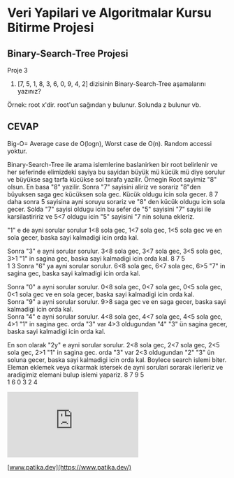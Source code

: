 # Veri Yapilari ve Algoritmalar Kursu Bitirme Projesi

## Binary-Search-Tree Projesi

Proje 3

1. [7, 5, 1, 8, 3, 6, 0, 9, 4, 2] dizisinin Binary-Search-Tree aşamalarını yazınız?

Örnek: root x'dir. root'un sağından y bulunur. Solunda z bulunur vb.

## CEVAP
Big-O= Average case de O(logn), Worst case de O(n). Random accessi yoktur.

Binary-Search-Tree ile arama islemlerine baslanirken bir root belirlenir ve her seferinde elimizdeki sayiya bu sayidan büyük mü kücük mü diye sorulur ve büyükse sag tarfa kücükse sol tarafa yazilir. Örnegin Root sayimiz "8" olsun.  En basa "8" yazilir. Sonra "7" sayisini aliriz ve sorariz "8"den büyuksen saga gec kücüksen sola gec. Kücük oldugu icin sola gecer.
                          8
                      7
daha sonra 5 sayisina ayni soruyu sorariz ve "8" den kücük oldugu icin sola gecer. Solda "7" sayisi oldugu icin bu sefer de "5" sayisini "7" sayisi ile karsilastiririz ve 5<7 oldugu icin "5" sayisini "7 nin soluna ekleriz.
                     
"1" e de ayni sorular sorulur 1<8 sola gec, 1<7 sola gec, 1<5 sola gec ve en sola gecer, baska sayi kalmadigi icin orda kal.
                
Sonra "3" e ayni sorular sorulur. 3<8 sola gec, 3<7 sola gec, 3<5 sola gec, 3>1 "1" in sagina gec, baska sayi kalmadigi icin orda kal.
                           8
                        7
                    5       
                 1 
                    3
Sonra "6" ya ayni sorular sorulur. 6<8 sola gec, 6<7 sola gec, 6>5 "7" in sagina gec, baska sayi kalmadigi icin orda kal.
      
Sonra "0" a ayni sorular sorulur. 0<8 sola gec, 0<7 sola gec, 0<5 sola gec, 0<1 sola gec ve en sola gecer, baska sayi kalmadigi icin orda kal.     
Sonra "9" a ayni sorular sorulur. 9>8 saga gec ve en saga gecer, baska sayi kalmadigi icin orda kal.        
Sonra "4" e ayni sorular sorulur. 4<8 sola gec, 4<7 sola gec, 4<5 sola gec, 4>1 "1" in sagina gec. orda "3" var 4>3 oldugundan "4" "3" ün sagina gecer, baska sayi kalmadigi icin orda kal.
           
En son olarak "2y" e ayni sorular sorulur. 2<8 sola gec, 2<7 sola gec, 2<5 sola gec, 2>1 "1" in sagina gec. orda "3" var 2<3 oldugundan "2" "3" ün soluna gecer, baska sayi kalmadigi icin orda kal. Boylece search islemi biter. Eleman eklemek veya cikarmak istersek de ayni sorulari sorarak ilerleriz ve aradigimiz elemani bulup islemi yapariz.
                          8
                        7   9
                    5       
                 1    6
              0    3
                 2   4
                 
![Proje Görseli](https://github.com/YilmazDegerli/BinarySearchTreeProjesi/edit/main/README.md)

[www.patika.dev](https://www.patika.dev/)
